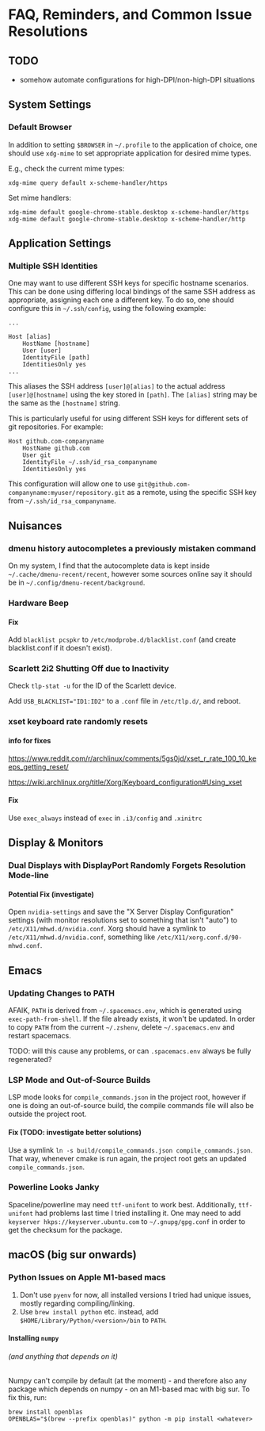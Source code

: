 # FAQ, Reminders, and Common Issue Resolutions

## TODO

- somehow automate configurations for high-DPI/non-high-DPI situations

## System Settings

### Default Browser

In addition to setting `$BROWSER` in `~/.profile` to the application of choice, one should use `xdg-mime` to set appropriate application for desired mime types.

E.g., check the current mime types:
```
xdg-mime query default x-scheme-handler/https
```

Set mime handlers:
```
xdg-mime default google-chrome-stable.desktop x-scheme-handler/https
xdg-mime default google-chrome-stable.desktop x-scheme-handler/http
```

## Application Settings

### Multiple SSH Identities

One may want to use different SSH keys for specific hostname scenarios.
This can be done using differing local bindings of the same SSH address as appropriate, assigning each one a different key.
To do so, one should configure this in `~/.ssh/config`, using the following example:

```
...

Host [alias]
    HostName [hostname]
    User [user]
    IdentityFile [path]
    IdentitiesOnly yes
...
```

This aliases the SSH address `[user]@[alias]` to the actual address `[user]@[hostname]` using the key stored in `[path]`.
The `[alias]` string may be the same as the `[hostname]` string.

This is particularly useful for using different SSH keys for different sets of git repositories.
For example:

```
Host github.com-companyname
    HostName github.com
    User git
    IdentityFile ~/.ssh/id_rsa_companyname
    IdentitiesOnly yes
```

This configuration will allow one to use `git@github.com-companyname:myuser/repository.git` as a remote, using the specific SSH key from `~/.ssh/id_rsa_companyname`.


## Nuisances

### dmenu history autocompletes a previously mistaken command

On my system, I find that the autocomplete data is kept inside `~/.cache/dmenu-recent/recent`, however some sources online say it should be in `~/.config/dmenu-recent/background`.

### Hardware Beep

#### Fix

Add `blacklist pcspkr` to `/etc/modprobe.d/blacklist.conf` (and create blacklist.conf if it doesn't exist).

### Scarlett 2i2 Shutting Off due to Inactivity

Check `tlp-stat -u` for the ID of the Scarlett device.

Add `USB_BLACKLIST="ID1:ID2"` to a `.conf` file in `/etc/tlp.d/`, and reboot.

### xset keyboard rate randomly resets

#### info for fixes

https://www.reddit.com/r/archlinux/comments/5gs0jd/xset_r_rate_100_10_keeps_getting_reset/

https://wiki.archlinux.org/title/Xorg/Keyboard_configuration#Using_xset

#### Fix

Use `exec_always` instead of `exec` in `.i3/config` and `.xinitrc`

## Display & Monitors

### Dual Displays with DisplayPort Randomly Forgets Resolution Mode-line

#### Potential Fix (investigate)

Open `nvidia-settings` and save the "X Server Display Configuration" settings (with monitor resolutions set to something that isn't "auto") to `/etc/X11/mhwd.d/nvidia.conf`. Xorg should have a symlink to `/etc/X11/mhwd.d/nvidia.conf`, something like `/etc/X11/xorg.conf.d/90-mhwd.conf`.

## Emacs

### Updating Changes to PATH

AFAIK, `PATH` is derived from `~/.spacemacs.env`, which is generated using `exec-path-from-shell`. If the file already exists, it won't be updated. In order to copy `PATH` from the current `~/.zshenv`, delete `~/.spacemacs.env` and restart spacemacs.

TODO: will this cause any problems, or can `.spacemacs.env` always be fully regenerated?

### LSP Mode and Out-of-Source Builds

LSP mode looks for `compile_commands.json` in the project root, however if one is doing an out-of-source build, the compile commands file will also be outside the project root.

#### Fix (TODO: investigate better solutions)

Use a symlink `ln -s build/compile_commands.json compile_commands.json`. That way, whenever cmake is run again, the project root gets an updated `compile_commands.json`.

### Powerline Looks Janky

Spaceline/powerline may need `ttf-unifont` to work best. Additionally, `ttf-unifont` had problems last time I tried installing it. One may need to add `keyserver hkps://keyserver.ubuntu.com` to `~/.gnupg/gpg.conf` in order to get the checksum for the package.

## macOS (big sur onwards)

### Python Issues on Apple M1-based macs

1. Don't use `pyenv` for now, all installed versions I tried had unique issues, mostly regarding compiling/linking.
2. Use `brew install python` etc. instead, add `$HOME/Library/Python/<version>/bin` to `PATH`.

#### Installing `numpy`
###### (and anything that depends on it)

Numpy can't compile by default (at the moment) - and therefore also any package which depends on numpy - on an M1-based mac with big sur. To fix this, run:

```
brew install openblas
OPENBLAS="$(brew --prefix openblas)" python -m pip install <whatever>
```

